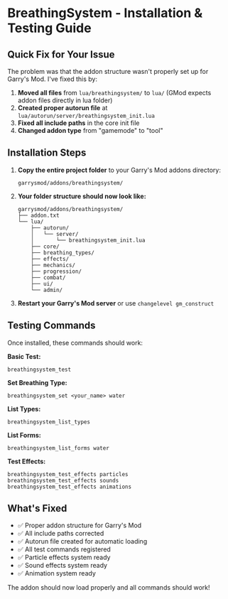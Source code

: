 # BreathingSystem - Installation & Testing Guide

## Quick Fix for Your Issue

The problem was that the addon structure wasn't properly set up for Garry's Mod. I've fixed this by:

1. **Moved all files** from `lua/breathingsystem/` to `lua/` (GMod expects addon files directly in lua folder)
2. **Created proper autorun file** at `lua/autorun/server/breathingsystem_init.lua`
3. **Fixed all include paths** in the core init file
4. **Changed addon type** from "gamemode" to "tool"

## Installation Steps

1. **Copy the entire project folder** to your Garry's Mod addons directory:
   ```
   garrysmod/addons/breathingsystem/
   ```

2. **Your folder structure should now look like:**
   ```
   garrysmod/addons/breathingsystem/
   ├── addon.txt
   └── lua/
       ├── autorun/
       │   └── server/
       │       └── breathingsystem_init.lua
       ├── core/
       ├── breathing_types/
       ├── effects/
       ├── mechanics/
       ├── progression/
       ├── combat/
       ├── ui/
       └── admin/
   ```

3. **Restart your Garry's Mod server** or use `changelevel gm_construct`

## Testing Commands

Once installed, these commands should work:

**Basic Test:**
```
breathingsystem_test
```

**Set Breathing Type:**
```
breathingsystem_set <your_name> water
```

**List Types:**
```
breathingsystem_list_types
```

**List Forms:**
```
breathingsystem_list_forms water
```

**Test Effects:**
```
breathingsystem_test_effects particles
breathingsystem_test_effects sounds
breathingsystem_test_effects animations
```

## What's Fixed

- ✅ Proper addon structure for Garry's Mod
- ✅ All include paths corrected
- ✅ Autorun file created for automatic loading
- ✅ All test commands registered
- ✅ Particle effects system ready
- ✅ Sound effects system ready
- ✅ Animation system ready

The addon should now load properly and all commands should work!
